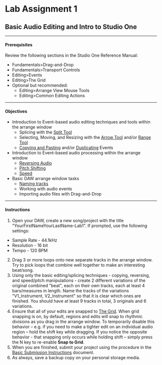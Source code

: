 # Lab Assignment 1
## Basic Audio Editing and Intro to Studio One

---
#### Prerequisites
Review the following sections in the Studio One Reference Manual:
  * Fundamentals>Drag-and-Drop
  * Fundamentals>Transport Controls
  * Editing>Events
  * Editing>The Grid
  * Optional but recommended:
    * Editing>Arrange View Mouse Tools
    * Editing>Common Editing Actions
---

#### Objectives
  * Introduction to Event-based audio editing techniques and tools within the arrange window
    * Splicing with the [Split Tool](../DAW-instructions/arrange-view-split-tool.md)
    * Selecting, Moving, and Resizing with the [Arrow Tool](../DAW-instructions/arrange-view-arrow-tool.md) and/or [Range Tool](../DAW-instructions/arrange-view-range-tool.md)
    * [Copying and Pasting](../DAW-instructions/copying-and-pasting.md) and/or [Duplicating](../DAW-instructions/duplicating.md) Events
  * Introduction to Event-based audio processing within the arrange window
    * [Reversing Audio](../DAW-instructions/reversing-audio-event.md)
    * [Pitch Shifting](../DAW-instructions/audio-event-transpose-and-tune.md)
    * [Speed](../DAW-instructions/manual-timestretching.md)
  * Basic DAW arrange window tasks
    * [Naming tracks](../DAW-instructions/naming-tracks.md)
    * Working with audio events
    * Importing audio files with Drag-and-Drop

---

#### Instructions
1. Open your DAW, create a new song/project with the title "YourFirstNameYourLastName-Lab1". If prompted, use the following settings:
  * Sample Rate - 44.1kHz
  * Resolution - 16 bit
  * Tempo - 120 BPM
2. Drag 3 or more loops onto new separate tracks in the arrange window. Try to pick loops that combine well together to make an interesting beat/song. 
3. Using only the basic editing/splicing techniques - copying, reversing, and speed/pitch manipulations - create 2 different variations of the original combined "beat", each on their own tracks, each at least 4 bars/measures in length. Name the tracks of the variations "V1_Instrument, V2_Instrument" so that it is clear which ones are finished. You should have at least 9 tracks in total, 3 originals and 6 variations.
4. Ensure that all of your edits are snapped to [The Grid](../DAW-instructions/the-grid.md). When grid snapping is on, by default, regions and edits will snap to rhythmic divisions as you drag in the arrange window. To temporarily disable this behavior – e.g. if you need to make a tighter edit on an individual audio region – hold the shift key while dragging. If you notice the opposite behavior - that snapping only occurs while holding shift – simply press the N key to re-enable **Snap to Grid**.
5. When you are finished, submit your project using the procedure in the [Basic Submission Instructions](../DAW-instructions/basic-submission-instructions.md) document.
6. As always, save a backup copy on your personal storage media.
